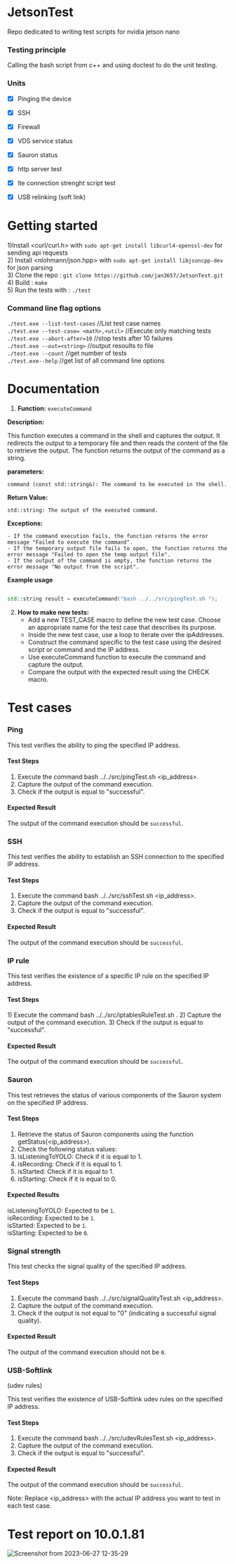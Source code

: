 # JetsonTest
Repo dedicated to writing test scripts for nvidia jetson nano

<h3> Testing principle </h3>
Calling the bash script from c++ and using doctest to do the unit testing.
 

<h3> Units </h3>

- [x] Pinging the device  
- [x] SSH 
- [x] Firewall 
- [x] VDS service status  
- [x] Sauron status  
- [x] http server test  
- [x] lte connection strenght script test 
- [x] USB relinking (soft link)



 
 
 # Getting started  

 1)Install <curl/curl.h> with `sudo apt-get install libcurl4-openssl-dev` for sending api requests  
 2) Install <nlohmann/json.hpp> with `sudo apt-get install libjsoncpp-dev` for json parsing  
 3) Clone the repo : `git clone https://github.com/jan3657/JetsonTest.git`  
 4) Build : `make`  
 5) Run the tests with : `./test`  
  

 <h3> Command line flag options </h3>  

`./test.exe --list-test-cases`          //List test case names  
`./test.exe --test-case= <math>,<util>` //Execute only matching tests   
`./test.exe --abort-after=10`           //stop tests after 10 failures   
`./test.exe --out=<string>`             //output resoults to file  
`./test.exe --count`                    //get number of tests  
`./test.exe--help`                      //get list of all command line options  


 # Documentation 

1) **Function:** `executeCommand`

**Description:**

This function executes a command in the shell and captures the output. It redirects the output to a temporary file and then reads the content of the file to retrieve the output. The function returns the output of the command as a string.

**parameters:**


    command (const std::string&): The command to be executed in the shell.

**Return Value:**

    std::string: The output of the executed command.

**Exceptions:**

    - If the command execution fails, the function returns the error message "Failed to execute the command".
    - If the temporary output file fails to open, the function returns the error message "Failed to open the temp output file".
    - If the output of the command is empty, the function returns the error message "No output from the script".

 **Example usage**
 ```c++

 std::string result = executeCommand("bash ../../src/pingTest.sh ");
```

2) **How to make new tests:**
    - Add a new TEST_CASE macro to define the new test case.
      Choose an appropriate name for the test case that describes its purpose.
    - Inside the new test case, use a loop to iterate over the ipAddresses.
    - Construct the command specific to the test case using the desired script or command and the IP address.
    - Use executeCommand function to execute the command and capture the output.
    - Compare the output with the expected result using the CHECK macro.
  
# **Test cases**

<h3>Ping</h3>
This test verifies the ability to ping the specified IP address.  

<h4>Test Steps</h4>

1) Execute the command bash ../../src/pingTest.sh <ip_address>.  
2) Capture the output of the command execution.   
3) Check if the output is equal to "successful".
   
<h4>Expected Result</h4>

The output of the command execution should be ``successful``.

<h3>SSH</h3>
This test verifies the ability to establish an SSH connection to the specified IP address.

<h4>Test Steps</h4>  

1) Execute the command bash ../../src/sshTest.sh <ip_address>.
2) Capture the output of the command execution.
3) Check if the output is equal to "successful".
 
<h4>Expected Result</h4>

The output of the command execution should be ``successful``.

<h3>IP rule</h3>
This test verifies the existence of a specific IP rule on the specified IP address.

<h4>Test Steps</h4>
1) Execute the command bash ../../src/iptablesRuleTest.sh <ip_address>.
2) Capture the output of the command execution.
3) Check if the output is equal to "successful".
 
<h4>Expected Result</h4>

The output of the command execution should be ``successful``.

<h3>Sauron</h3>
This test retrieves the status of various components of the Sauron system on the specified IP address.

<h4>Test Steps</h4>

1) Retrieve the status of Sauron components using the function getStatus(<ip_address>).  
2) Check the following status values:  
3) isListeningToYOLO: Check if it is equal to 1.  
4) isRecording: Check if it is equal to 1.  
5) isStarted: Check if it is equal to 1.  
6) isStarting: Check if it is equal to 0.  
 
<h4>Expected Results</h4>

isListeningToYOLO: Expected to be ``1``.  
isRecording: Expected to be ``1``.  
isStarted: Expected to be ``1``.  
isStarting: Expected to be ``0``.  
 
<h3>Signal strength</h3>
This test checks the signal quality of the specified IP address.

<h4>Test Steps</h4>

1) Execute the command bash ../../src/signalQualityTest.sh <ip_address>.  
2) Capture the output of the command execution.  
3) Check if the output is not equal to "0" (indicating a successful signal quality).  

<h4>Expected Result</h4>

The output of the command execution should not be ``0``.

<h3>USB-Softlink</h3> (udev rules)

This test verifies the existence of USB-Softlink udev rules on the specified IP address.

<h4>Test Steps</h4>

1) Execute the command bash ../../src/udevRulesTest.sh <ip_address>.  
2) Capture the output of the command execution.  
3) Check if the output is equal to "successful".  
 
<h4>Expected Result</h4>

The output of the command execution should be ``successful``.

Note: Replace <ip_address> with the actual IP address you want to test in each test case.

# **Test report on 10.0.1.81**

![Screenshot from 2023-06-27 12-35-29](https://github.com/jan3657/JetsonTest/assets/57140292/d82ac018-dd7c-478c-91f4-853b31ed0d73)

